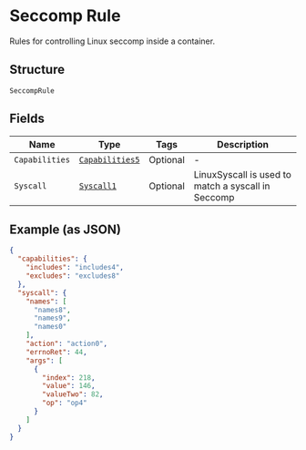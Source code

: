 
# Seccomp Rule

Rules for controlling Linux seccomp inside a container.

## Structure

`SeccompRule`

## Fields

| Name | Type | Tags | Description |
|  --- | --- | --- | --- |
| `Capabilities` | [`Capabilities5`](../../doc/models/capabilities-5.md) | Optional | - |
| `Syscall` | [`Syscall1`](../../doc/models/syscall-1.md) | Optional | LinuxSyscall is used to match a syscall in Seccomp |

## Example (as JSON)

```json
{
  "capabilities": {
    "includes": "includes4",
    "excludes": "excludes8"
  },
  "syscall": {
    "names": [
      "names8",
      "names9",
      "names0"
    ],
    "action": "action0",
    "errnoRet": 44,
    "args": [
      {
        "index": 218,
        "value": 146,
        "valueTwo": 82,
        "op": "op4"
      }
    ]
  }
}
```

